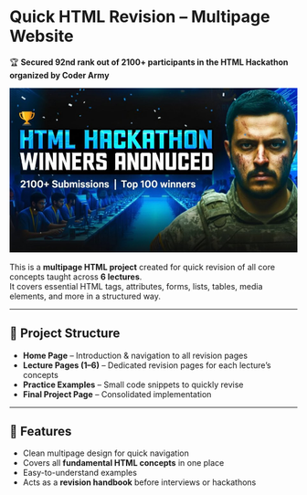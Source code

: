 # Quick HTML Revision – Multipage Website  

🏆 **Secured 92nd rank out of 2100+ participants in the HTML Hackathon organized by Coder Army**  

![HTML Hackathon Winner](92%20nd%20Rank.jpeg)  

This is a **multipage HTML project** created for quick revision of all core concepts taught across **6 lectures**.  
It covers essential HTML tags, attributes, forms, lists, tables, media elements, and more in a structured way.  

---

## 📂 Project Structure  
- **Home Page** – Introduction & navigation to all revision pages  
- **Lecture Pages (1–6)** – Dedicated revision pages for each lecture’s concepts  
- **Practice Examples** – Small code snippets to quickly revise  
- **Final Project Page** – Consolidated implementation  

---

## 🚀 Features  
- Clean multipage design for quick navigation  
- Covers all **fundamental HTML concepts** in one place  
- Easy-to-understand examples  
- Acts as a **revision handbook** before interviews or hackathons  
